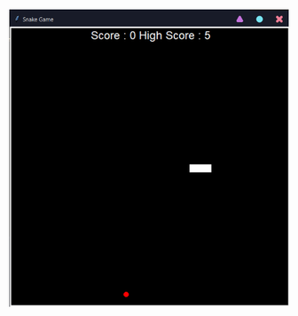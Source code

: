 <br><img src="https://raw.githubusercontent.com/Glitchier/Python-Programs-Intermediate/main/Day%209%20-%20Snake%20Game%20with%20High%20Score/Screenshots/Screenshot.png"><br>
